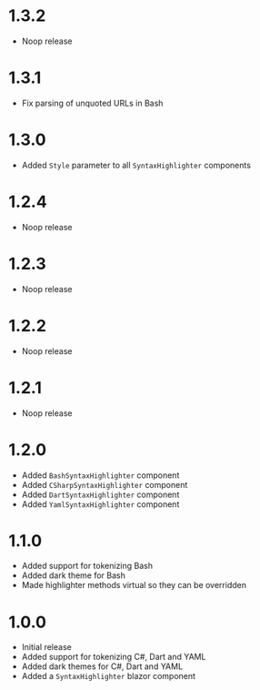 # 1.3.2

- Noop release

# 1.3.1

- Fix parsing of unquoted URLs in Bash

# 1.3.0

- Added `Style` parameter to all `SyntaxHighlighter` components

# 1.2.4

- Noop release

# 1.2.3

- Noop release

# 1.2.2

- Noop release

# 1.2.1

- Noop release

# 1.2.0

- Added `BashSyntaxHighlighter` component
- Added `CSharpSyntaxHighlighter` component
- Added `DartSyntaxHighlighter` component
- Added `YamlSyntaxHighlighter` component

# 1.1.0

- Added support for tokenizing Bash
- Added dark theme for Bash
- Made highlighter methods virtual so they can be overridden

# 1.0.0

- Initial release
- Added support for tokenizing C#, Dart and YAML
- Added dark themes for C#, Dart and YAML
- Added a `SyntaxHighlighter` blazor component
